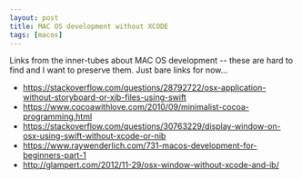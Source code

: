 ```yaml
---
layout: post
title: MAC OS development without XCODE
tags: [macos]
---
```


Links from the inner-tubes about MAC OS development -- these are
hard to find and I want to preserve them. Just bare links for now...

* <https://stackoverflow.com/questions/28792722/osx-application-without-storyboard-or-xib-files-using-swift>
* <https://www.cocoawithlove.com/2010/09/minimalist-cocoa-programming.html>
* <https://stackoverflow.com/questions/30763229/display-window-on-osx-using-swift-without-xcode-or-nib>
* <https://www.raywenderlich.com/731-macos-development-for-beginners-part-1>
* <http://glampert.com/2012/11-29/osx-window-without-xcode-and-ib/>
